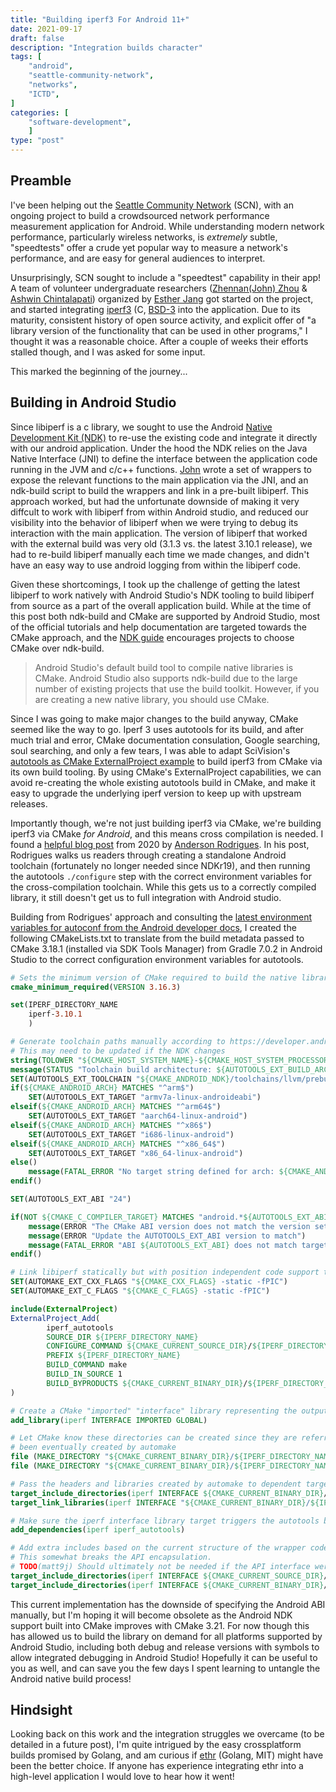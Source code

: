```yaml
---
title: "Building iperf3 For Android 11+"
date: 2021-09-17
draft: false
description: "Integration builds character"
tags: [
    "android",
    "seattle-community-network",
    "networks",
    "ICTD",
]
categories: [
    "software-development",
    ]
type: "post"
---
```


## Preamble

I've been helping out the [Seattle Community
Network](https://seattlecommunitynetwork.org) (SCN), with an ongoing project to
build a crowdsourced network performance measurement application for Android.
While understanding modern network performance, particularly wireless networks,
is *extremely* subtle, "speedtests" offer a crude yet popular way to measure a
network's performance, and are easy for general audiences to interpret.

Unsurprisingly, SCN sought to include a "speedtest" capability in their app! A
team of volunteer undergraduate researchers ([Zhennan(John)
Zhou](https://johnnzhou.github.io/) & [Ashwin
Chintalapati](https://www.linkedin.com/in/ashwin-chintalapati-a54936222/))
organized by [Esther Jang](https://infrared-ether.medium.com/) got started on
the project, and started integrating [iperf3](https://github.com/esnet/iperf)
(C, [BSD-3](https://github.com/esnet/iperf/blob/master/LICENSE) into the
application. Due to its maturity, consistent history of open source activity,
and explicit offer of "a library version of the functionality that can be used
in other programs," I thought it was a reasonable choice. After a couple of
weeks their efforts stalled though, and I was asked for some input.

This marked the beginning of the journey...

## Building in Android Studio

Since libiperf is a c library, we sought to use the Android [Native Development
Kit (NDK)](https://developer.android.com/ndk) to re-use the existing code and
integrate it directly with our android application. Under the hood the NDK
relies on the Java Native Interface (JNI) to define the interface between the
application code running in the JVM and c/c++ functions.
[John](https://johnnzhou.github.io/) wrote a set of wrappers to expose the
relevant functions to the main application via the JNI, and an ndk-build script
to build the wrappers and link in a pre-built libiperf. This approach worked,
but had the unfortunate downside of making it very diffcult to work with
libiperf from within Android studio, and reduced our visibility into the
behavior of libiperf when we were trying to debug its interaction with the main
application. The version of libiperf that worked with the external build was
very old (3.1.3 vs. the latest 3.10.1 release), we had to re-build libiperf
manually each time we made changes, and didn't have an easy way to use android
logging from within the libiperf code.

Given these shortcomings, I took up the challenge of getting the latest libiperf
to work natively with Android Studio's NDK tooling to build libiperf from source
as a part of the overall application build. While at the time of this post both
ndk-build and CMake are supported by Android Studio, most of the official
tutorials and help documentation are targeted towards the CMake approach, and
the [NDK guide](https://developer.android.com/ndk/guides) encourages projects to
choose CMake over ndk-build.

> Android Studio's default build tool to compile native libraries is CMake.
> Android Studio also supports ndk-build due to the large number of existing
> projects that use the build toolkit. However, if you are creating a new native
> library, you should use CMake.

Since I was going to make major changes to the build anyway, CMake seemed like
the way to go. Iperf 3 uses autotools for its build, and after much trial and
error, CMake documentation consulation, Google searching, soul searching, and
only a few tears, I was able to adapt SciVision's [autotools as CMake
ExternalProject
example](https://www.scivision.dev/cmake-external-project-autotools/) to build
iperf3 from CMake via its own build tooling. By using CMake's ExternalProject
capabilities, we can avoid re-creating the whole existing autotools build in
CMake, and make it easy to upgrade the underlying iperf version to keep up with
upstream releases.

Importantly though, we're not just building iperf3 via CMake, we're building
iperf3 via CMake *for Android*, and this means cross compilation is needed. I
found a [helpful blog
post](https://medium.com/@ansorod/how-to-compile-iperf3-for-android-4d67c9a7f061)
from 2020 by [Anderson Rodrigues](https://medium.com/@ansorod). In his post,
Rodrigues walks us readers through creating a standalone Android toolchain
(fortunately no longer needed since NDKr19), and then running the autotools
`./configure` step with the correct environment variables for the
cross-compilation toolchain. While this gets us to a correctly compiled library,
it still doesn't get us to full integration with Android studio.

Building from Rodrigues' approach and consulting the [latest environment
variables for autoconf from the Android developer
docs](https://developer.android.com/ndk/guides/other_build_systems), I created
the following CMakeLists.txt to translate from the build metadata passed to
CMake 3.18.1 (installed via SDK Tools Manager) from Gradle 7.0.2 in Android
Studio to the correct configuration environment variables for autotools.

```CMake
# Sets the minimum version of CMake required to build the native library.
cmake_minimum_required(VERSION 3.16.3)

set(IPERF_DIRECTORY_NAME
    iperf-3.10.1
    )

# Generate toolchain paths manually according to https://developer.android.com/ndk/guides/other_build_systems.
# This may need to be updated if the NDK changes
string(TOLOWER "${CMAKE_HOST_SYSTEM_NAME}-${CMAKE_HOST_SYSTEM_PROCESSOR}" AUTOTOOLS_EXT_BUILD_ARCH)
message(STATUS "Toolchain build architecture: ${AUTOTOOLS_EXT_BUILD_ARCH}")
SET(AUTOTOOLS_EXT_TOOLCHAIN "${CMAKE_ANDROID_NDK}/toolchains/llvm/prebuilt/${AUTOTOOLS_EXT_BUILD_ARCH}")
if(${CMAKE_ANDROID_ARCH} MATCHES "^arm$")
    SET(AUTOTOOLS_EXT_TARGET "armv7a-linux-androideabi")
elseif(${CMAKE_ANDROID_ARCH} MATCHES "^arm64$")
    SET(AUTOTOOLS_EXT_TARGET "aarch64-linux-android")
elseif(${CMAKE_ANDROID_ARCH} MATCHES "^x86$")
    SET(AUTOTOOLS_EXT_TARGET "i686-linux-android")
elseif(${CMAKE_ANDROID_ARCH} MATCHES "^x86_64$")
    SET(AUTOTOOLS_EXT_TARGET "x86_64-linux-android")
else()
    message(FATAL_ERROR "No target string defined for arch: ${CMAKE_ANDROID_ARCH}")
endif()

SET(AUTOTOOLS_EXT_ABI "24")

if(NOT ${CMAKE_C_COMPILER_TARGET} MATCHES "android.*${AUTOTOOLS_EXT_ABI}$")
    message(ERROR "The CMake ABI version does not match the version set by gradle")
    message(ERROR "Update the AUTOTOOLS_EXT_ABI version to match")
    message(FATAL_ERROR "ABI ${AUTOTOOLS_EXT_ABI} does not match target ${CMAKE_C_COMPILER_TARGET}")
endif()

# Link libiperf statically but with position independent code support to be embedded in a higher level dynamic library
SET(AUTOMAKE_EXT_CXX_FLAGS "${CMAKE_CXX_FLAGS} -static -fPIC")
SET(AUTOMAKE_EXT_C_FLAGS "${CMAKE_C_FLAGS} -static -fPIC")

include(ExternalProject)
ExternalProject_Add(
        iperf_autotools
        SOURCE_DIR ${IPERF_DIRECTORY_NAME}
        CONFIGURE_COMMAND ${CMAKE_CURRENT_SOURCE_DIR}/${IPERF_DIRECTORY_NAME}/configure --host ${AUTOTOOLS_EXT_TARGET} AR=${AUTOTOOLS_EXT_TOOLCHAIN}/bin/llvm-ar CC=${AUTOTOOLS_EXT_TOOLCHAIN}/bin/${AUTOTOOLS_EXT_TARGET}${AUTOTOOLS_EXT_ABI}-clang AS=${AUTOTOOLS_EXT_TOOLCHAIN}/bin/${AUTOTOOLS_EXT_TARGET}${AUTOTOOLS_EXT_ABI}-clang CXX=${AUTOTOOLS_EXT_TOOLCHAIN}/bin/${AUTOTOOLS_EXT_TARGET}${AUTOTOOLS_EXT_ABI}-clang++ LD=${AUTOTOOLS_EXT_TOOLCHAIN}/bin/ld RANLIB=${AUTOTOOLS_EXT_TOOLCHAIN}/bin/llvm-ranlib STRIP=${AUTOTOOLS_EXT_TOOLCHAIN}/bin/llvm-strip CFLAGS=${AUTOMAKE_EXT_C_FLAGS} CXXFLAGS=${AUTOMAKE_EXT_CXX_FLAGS} --without-openssl --prefix=${CMAKE_CURRENT_BINARY_DIR}/${IPERF_DIRECTORY_NAME}
        PREFIX ${IPERF_DIRECTORY_NAME}
        BUILD_COMMAND make
        BUILD_IN_SOURCE 1
        BUILD_BYPRODUCTS ${CMAKE_CURRENT_BINARY_DIR}/${IPERF_DIRECTORY_NAME}/lib/libiperf.a
)

# Create a CMake "imported" "interface" library representing the outputs from the autotools process.
add_library(iperf INTERFACE IMPORTED GLOBAL)

# Let CMake know these directories can be created since they are referred below-- they would have
# been eventually created by automake
file (MAKE_DIRECTORY "${CMAKE_CURRENT_BINARY_DIR}/${IPERF_DIRECTORY_NAME}/lib")
file (MAKE_DIRECTORY "${CMAKE_CURRENT_BINARY_DIR}/${IPERF_DIRECTORY_NAME}/include")

# Pass the headers and libraries created by automake to dependent targets for linking and/or inclusion.
target_include_directories(iperf INTERFACE ${CMAKE_CURRENT_BINARY_DIR}/${IPERF_DIRECTORY_NAME}/include)
target_link_libraries(iperf INTERFACE "${CMAKE_CURRENT_BINARY_DIR}/${IPERF_DIRECTORY_NAME}/lib/libiperf.a")

# Make sure the iperf interface library target triggers the autotools build.
add_dependencies(iperf iperf_autotools)

# Add extra includes based on the current structure of the wrapper codebase.
# This somewhat breaks the API encapsulation.
# TODO(matt9j) Should ultimately not be needed if the API interface were used cleanly
target_include_directories(iperf INTERFACE ${CMAKE_CURRENT_SOURCE_DIR}/${IPERF_DIRECTORY_NAME}/src)
target_include_directories(iperf INTERFACE ${CMAKE_CURRENT_BINARY_DIR}/${IPERF_DIRECTORY_NAME}/src)

```

This current implementation has the downside of specifying the Android ABI
manually, but I'm hoping it will become obsolete as the Android NDK support
built into CMake improves with CMake 3.21. For now though this has allowed us to
build the library on demand for all platforms supported by Android Studio,
including both debug and release versions with symbols to allow integrated
debugging in Android Studio! Hopefully it can be useful to you as well, and can
save you the few days I spent learning to untangle the Android native build
process!

## Hindsight

Looking back on this work and the integration struggles we overcame (to be
detailed in a future post), I'm quite intrigued by the easy crossplatform builds
promised by Golang, and am curious if [ethr](https://github.com/microsoft/ethr)
(Golang, MIT) might have been the better choice. If anyone has experience
integrating ethr into a high-level application I would love to hear how it went!
